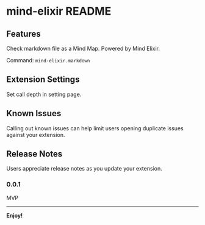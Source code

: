 # mind-elixir README

## Features

Check markdown file as a Mind Map. Powered by Mind Elixir.

Command: `mind-elixir.markdown`

## Extension Settings

Set call depth in setting page.

## Known Issues

Calling out known issues can help limit users opening duplicate issues against your extension.

## Release Notes

Users appreciate release notes as you update your extension.

### 0.0.1

MVP

---

**Enjoy!**
